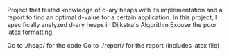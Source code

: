 Project that tested knowledge of d-ary heaps with its implementation and a report to find an optimal d-value for a certain application.
In this project, I specifically analyzed d-ary heaps in Dijkstra's Algorithm
Excuse the poor latex formatting.

Go to ./heap/ for the code
Go to ./report/ for the report (includes latex file)
